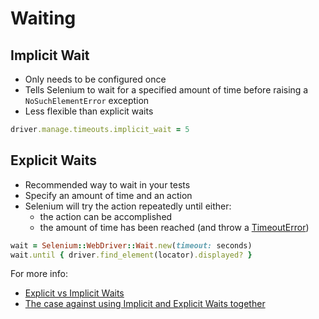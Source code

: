 # Waiting

## Implicit Wait

+ Only needs to be configured once
+ Tells Selenium to wait for a specified amount of time before raising a `NoSuchElementError` exception
+ Less flexible than explicit waits

```ruby
driver.manage.timeouts.implicit_wait = 5
```

## Explicit Waits

+ Recommended way to wait in your tests
+ Specify an amount of time and an action
+ Selenium will try the action repeatedly until either:
  + the action can be accomplished
  + the amount of time has been reached (and throw a [TimeoutError](https://seleniumhq.github.io/selenium/docs/api/rb/Selenium/WebDriver/Error/TimeOutError.html))

```ruby
wait = Selenium::WebDriver::Wait.new(timeout: seconds)
wait.until { driver.find_element(locator).displayed? }
```

For more info:

+ [Explicit vs Implicit Waits](http://elementalselenium.com/tips/47-waiting)
+ [The case against using Implicit and Explicit Waits together](http://stackoverflow.com/questions/15164742/combining-implicit-wait-and-explicit-wait-together-results-in-unexpected-wait-ti#answer-15174978)

